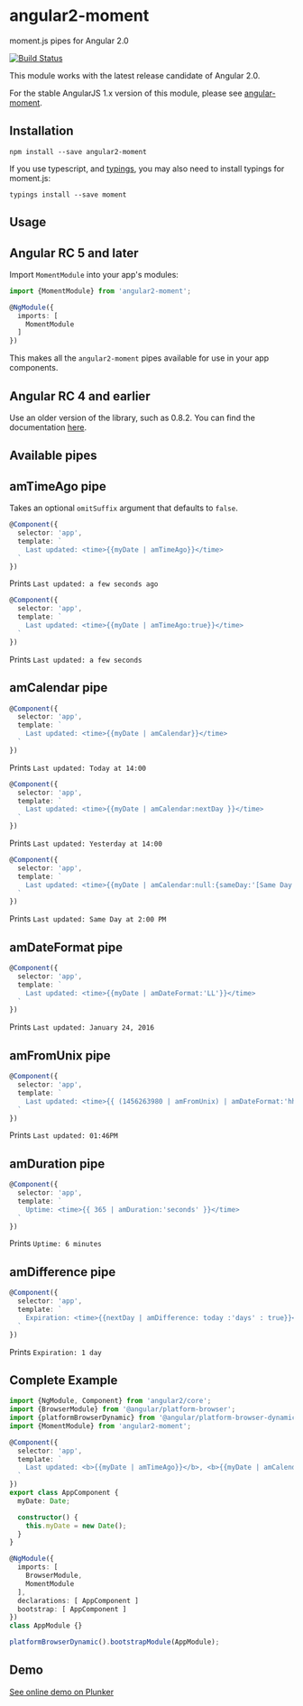 # angular2-moment

moment.js pipes for Angular 2.0

[![Build Status](https://travis-ci.org/urish/angular2-moment.png?branch=master)](https://travis-ci.org/urish/angular2-moment)

This module works with the latest release candidate of Angular 2.0.

For the stable AngularJS 1.x version of this module, please see [angular-moment](https://github.com/urish/angular-moment).

Installation
------------

`npm install --save angular2-moment`

If you use typescript, and [typings](https://github.com/typings/typings), you may also need to install typings for moment.js:

`typings install --save moment`

Usage
-----

## Angular RC 5 and later

Import `MomentModule` into your app's modules:

``` typescript
import {MomentModule} from 'angular2-moment';

@NgModule({
  imports: [
    MomentModule
  ]
})
```

This makes all the `angular2-moment` pipes available for use in your app components.

## Angular RC 4 and earlier

Use an older version of the library, such as 0.8.2. You can find the documentation
[here](https://github.com/urish/angular2-moment/blob/3d67595ed8857347518258817e187bc0043fe9a4/README.md).

Available pipes
---------------

## amTimeAgo pipe
Takes an optional `omitSuffix` argument that defaults to `false`.

``` typescript
@Component({
  selector: 'app',
  template: `
    Last updated: <time>{{myDate | amTimeAgo}}</time>
  `
})
```

Prints `Last updated: a few seconds ago`

``` typescript
@Component({
  selector: 'app',
  template: `
    Last updated: <time>{{myDate | amTimeAgo:true}}</time>
  `
})
```

Prints `Last updated: a few seconds`

## amCalendar pipe

``` typescript
@Component({
  selector: 'app',
  template: `
    Last updated: <time>{{myDate | amCalendar}}</time>
  `
})
```

Prints `Last updated: Today at 14:00`

``` typescript
@Component({
  selector: 'app',
  template: `
    Last updated: <time>{{myDate | amCalendar:nextDay }}</time>
  `
})
```

Prints `Last updated: Yesterday at 14:00`

``` typescript
@Component({
  selector: 'app',
  template: `
    Last updated: <time>{{myDate | amCalendar:null:{sameDay:'[Same Day at] h:mm A'} }}</time>
  `
})
```

Prints `Last updated: Same Day at 2:00 PM`

## amDateFormat pipe

``` typescript
@Component({
  selector: 'app',
  template: `
    Last updated: <time>{{myDate | amDateFormat:'LL'}}</time>
  `
})
```

Prints `Last updated: January 24, 2016`

## amFromUnix pipe

``` typescript
@Component({
  selector: 'app',
  template: `
    Last updated: <time>{{ (1456263980 | amFromUnix) | amDateFormat:'hh:mmA'}}</time>
  `
})
```

Prints `Last updated: 01:46PM`

## amDuration pipe

``` typescript
@Component({
  selector: 'app',
  template: `
    Uptime: <time>{{ 365 | amDuration:'seconds' }}</time>
  `
})
```

Prints `Uptime: 6 minutes`

## amDifference pipe

``` typescript
@Component({
  selector: 'app',
  template: `
    Expiration: <time>{{nextDay | amDifference: today :'days' : true}}</time> days
  `
})
```
Prints `Expiration: 1 day`

Complete Example
----------------

``` typescript
import {NgModule, Component} from 'angular2/core';
import {BrowserModule} from '@angular/platform-browser';
import {platformBrowserDynamic} from '@angular/platform-browser-dynamic';
import {MomentModule} from 'angular2-moment';

@Component({
  selector: 'app',
  template: `
    Last updated: <b>{{myDate | amTimeAgo}}</b>, <b>{{myDate | amCalendar}}</b>, <b>{{myDate | amDateFormat:'LL'}}</b>
  `
})
export class AppComponent {
  myDate: Date;

  constructor() {
    this.myDate = new Date();
  }
}

@NgModule({
  imports: [
    BrowserModule,
    MomentModule
  ],
  declarations: [ AppComponent ]
  bootstrap: [ AppComponent ]
})
class AppModule {}

platformBrowserDynamic().bootstrapModule(AppModule);
```

Demo
----

[See online demo on Plunker](http://plnkr.co/edit/ziBJ0mftSjnz0SrYPwbo?p=preview)
